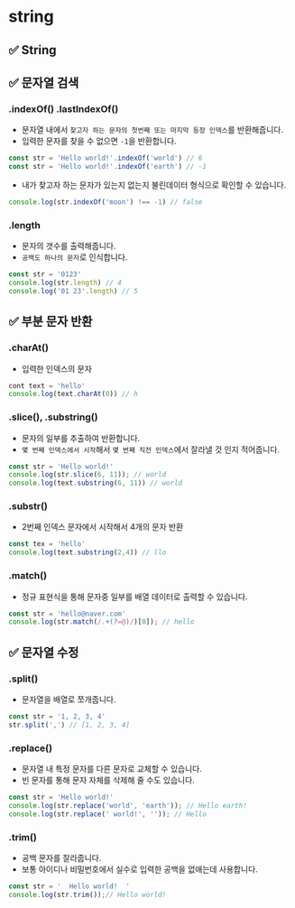 # string

## ✅ String

## ✅ 문자열 검색

### .indexOf() .lastIndexOf()

* 문자열 내에서 `찾고자 하는 문자의 첫번째 또는 마지막 등장 인덱스`를 반환해줍니다.
* 입력한 문자를 찾을 수 없으면 `-1`을 반환합니다.

```js
const str = 'Hello world!'.indexOf('world') // 6
const str = 'Hello world!'.indexOf('earth') // -1
```

* 내가 찾고자 하는 문자가 있는지 없는지 불린데이터 형식으로 확인할 수 있습니다.

```js
console.log(str.indexOf('moon') !== -1) // false
```

### .length

* 문자의 갯수를 출력해줍니다.
* `공백도 하나의 문자`로 인식합니다.

```javascript
const str = '0123'
console.log(str.length) // 4
console.log('01 23'.length) // 5 
```

## ✅ 부분 문자 반환

### .charAt()

* 입력한 인덱스의 문자

```js
cont text = 'hello'
console.log(text.charAt(0)) // h
```

### .slice(), .substring()

* 문자의 일부를 추출하여 반환합니다.
* `몇 번째 인덱스에서 시작`해서 `몇 번째 직전 인덱스`에서 잘라낼 것 인지 적어줍니다.

```javascript
const str = 'Hello world!'
console.log(str.slice(6, 11)); // world 
console.log(text.substring(6, 11)) // world 
```

### .substr()

* 2번째 인덱스 문자에서 시작해서 4개의 문자 반환

```js
const tex = 'hello'
console.log(text.substring(2,4)) // llo
```

### .match()

* 정규 표현식을 통해 문자중 일부를 배열 데이터로 출력할 수 있습니다.

```javascript
const str = 'hello@naver.com'
console.log(str.match(/.+(?=@)/)[0]); // hello 
```

## ✅ 문자열 수정

### .split()

* 문자열을 배열로 쪼개줍니다.

```js
const str = '1, 2, 3, 4'
str.split(',') // [1, 2, 3, 4]
```

### .replace()

* 문자열 내 특정 문자를 다른 문자로 교체할 수 있습니다.
* 빈 문자를 통해 문자 자체를 삭제해 줄 수도 있습니다.

```javascript
const str = 'Hello world!'
console.log(str.replace('world', 'earth')); // Hello earth!
console.log(str.replace(' world!', '')); // Hello
```

### .trim()

* 공백 문자를 잘라줍니다.
* 보통 아이디나 비밀번호에서 실수로 입력한 공백을 없애는데 사용합니다.

```javascript
const str = '  Hello world!  '
console.log(str.trim());// Hello world!
```
